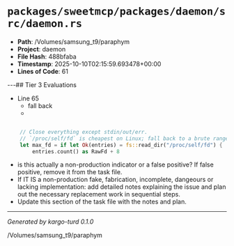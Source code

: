 # `packages/sweetmcp/packages/daemon/src/daemon.rs`

- **Path**: /Volumes/samsung_t9/paraphym
- **Project**: daemon
- **File Hash**: 488bfaba  
- **Timestamp**: 2025-10-10T02:15:59.693478+00:00  
- **Lines of Code**: 61

---## Tier 3 Evaluations


- Line 65
  - fall back
  - 

```rust

    // Close everything except stdin/out/err.
    // `/proc/self/fd` is cheapest on Linux; fall back to a brute range.
    let max_fd = if let Ok(entries) = fs::read_dir("/proc/self/fd") {
        entries.count() as RawFd + 8
```

- is this actually a non-production indicator or a false positive? If false positive, remove it from the task file.
- If IT IS a non-production fake, fabrication, incomplete, dangeours or lacking implementation: add detailed notes explaining the issue and plan out the necessary replacement work in sequential steps. 
- Update this section of the task file with the notes and plan.

---

*Generated by kargo-turd 0.1.0*

/Volumes/samsung_t9/paraphym